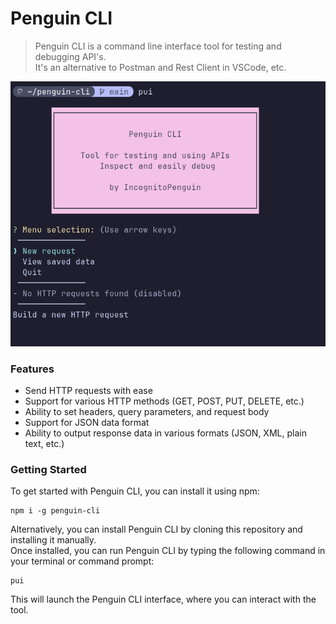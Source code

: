 # Penguin CLI

> Penguin CLI is a command line interface tool for testing and debugging API's.<br>
> It's an alternative to Postman and Rest Client in VSCode, etc.

<img src="./img/penguin-cli-main-menu.png" />

### Features

- Send HTTP requests with ease
- Support for various HTTP methods (GET, POST, PUT, DELETE, etc.)
- Ability to set headers, query parameters, and request body
- Support for JSON data format
- Ability to output response data in various formats (JSON, XML, plain text, etc.)

### Getting Started

To get started with Penguin CLI, you can install it using npm:

```
npm i -g penguin-cli
```

Alternatively, you can install Penguin CLI by cloning this repository and installing it manually.<br>
Once installed, you can run Penguin CLI by typing the following command in your terminal or command prompt:

```
pui
```

This will launch the Penguin CLI interface, where you can interact with the tool.
